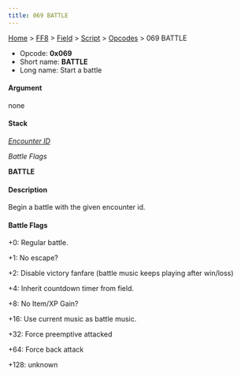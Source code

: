 ```yaml
---
title: 069 BATTLE
---
```


[Home](Main%20Page.md) > [FF8](FF8.md) > [Field](FF8/Field.md) > [Script](FF8/Field/Script.md) > [Opcodes](FF8/Field/Script/Opcodes.md) > 069 BATTLE

-   Opcode: **0x069**
-   Short name: **BATTLE**
-   Long name: Start a battle

#### Argument

none

#### Stack

  
*[Encounter ID][]*

*Battle Flags*

**BATTLE**

#### Description

Begin a battle with the given encounter id.

#### Battle Flags

  
+0: Regular battle.

+1: No escape?

+2: Disable victory fanfare (battle music keeps playing after win/loss)

+4: Inherit countdown timer from field.

+8: No Item/XP Gain?

+16: Use current music as battle music.

+32: Force preemptive attacked

+64: Force back attack

+128: unknown

  [Encounter ID]: ../../../Encounter%20Codes.md "wikilink"
